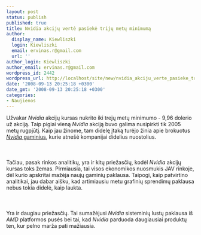 ```yaml
---
layout: post
status: publish
published: true
title: Nvidia akcijų vertė pasiekė trijų metų minimumą
author:
  display_name: Kiewliszki
  login: Kiewliszki
  email: ervinas.r@gmail.com
  url: ''
author_login: Kiewliszki
author_email: ervinas.r@gmail.com
wordpress_id: 2442
wordpress_url: http://localhost/site/new/nvidia_akciju_verte_pasieke_triju_metu_minimuma/
date: '2008-09-13 20:25:18 +0300'
date_gmt: '2008-09-13 20:25:18 +0300'
categories:
- Naujienos
---
```

<p>Užvakar <i>Nvidia</i> akcijų kursas nukrito iki trejų metų minimumo - 9,96 dolerio už akciją. Taip pigiai vieną <i>Nvidia</i> akciją buvo galima nusipirkti tik 2005 metų rugpjūtį. Kaip jau žinome, tam didelę įtaką turėjo žinia apie brokuotus <a class="ns" href="http://www.technews.lt/?id=Kas&amp;Id=2349"><i>Nvidia</i> gaminius</a>, kurie atnešė kompanijai didelius nuostolius.<br />
<br><br />
<br>Tačiau, pasak rinkos analitikų, yra ir kitų priežasčių, kodėl <i>Nvidia</i> akcijų kursas toks žemas. Pirmiausia, tai visos ekonomikos nuosmukis JAV rinkoje, dėl kurio apskritai mažėja naujų gaminių paklausa. Taipogi, kaip patvirtino analitikai, jau dabar aišku, kad artimiausiu metu grafinių sprendimų paklausa nebus tokia didelė, kaip laukta.<br />
<br><br />
<br>Yra ir daugiau priežasčių. Tai sumažėjusi <i>Nvidia</i> sisteminių lustų paklausa iš <i>AMD</i> platformos pusės bei tai, kad <i>Nvidia</i> parduoda daugiausiai produktų ten, kur pelno marža pati mažiausia.<br />
<br><br />
<br><br />
<br></p>
